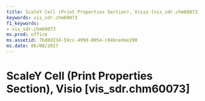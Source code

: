 ```yaml
---
title: ScaleY Cell (Print Properties Section), Visio [vis_sdr.chm60073]
keywords: vis_sdr.chm60073
f1_keywords:
- vis_sdr.chm60073
ms.prod: office
ms.assetid: 7bd0d234-59cc-499d-805e-c84bcedee290
ms.date: 06/08/2017
---
```



# ScaleY Cell (Print Properties Section), Visio [vis_sdr.chm60073]

